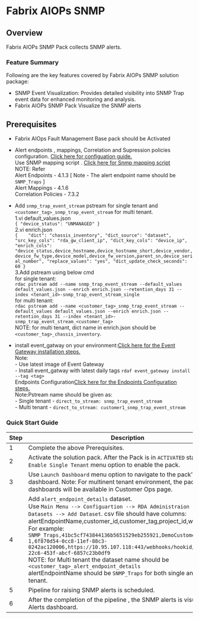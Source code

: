 # Fabrix AIOPs SNMP

## Overview

Fabrix AIOPs SNMP Pack collects SNMP alerts.

### Feature Summary  
  
Following are the key features covered by Fabrix AIOPs SNMP solution package:  
  
- SNMP Event Visualization: Provides detailed visibility into SNMP Trap event data for enhanced monitoring and analysis.
- Fabrix AIOPs SNMP Pack Visualize the SNMP alerts


## Prerequisites
- Fabrix AIOps Fault Management Base pack should be Activated 
- Alert endpoints , mappings, Correlation and Supression policies configuration. <a href="https://bot-docs.cloudfabrix.io/installation_guides/oia_management" target="_blank">Click here for configuation guide.</a><br>Use SNMP mapping script . <a href="https://github.com/cloudfabrix/rda_packs/tree/main/Fabrix%20AIOps%SNMP/8.0.2/resources" target="_blank">Click here for Snmp mapping script</a><br>NOTE: Refer<br>Alert Endpoints - 4.1.3 [ Note - The alert endpoint name should be `SNMP_Traps` ]<br>Alert Mappings - 4.1.6<br>Correlation Policies - 7.3.2<br>
- Add `snmp_trap_event_stream` pstream for single tenant and `<customer_tag>_snmp_trap_event_stream` for multi tenant.<br>1.vi default_values.json<br>```{
	"device_status": "UNMANAGED"
} ```<br>2.vi enrich.json<br>```{   
    "dict": "chassis_inventory",
    "dict_source": "dataset",
    "src_key_cols": "rda_gw_client_ip",
    "dict_key_cols": "device_ip",
    "enrich_cols": "device_status,device_hostname,device_hostname_short,device_vendor,device_fw_type,device_model,device_fw_version,parent_sn,device_serial_number",
    "replace_values": "yes",
    "dict_update_check_seconds": 60
} ```<br>3.Add pstream using below cmd<br> for single tenant:<br>```rdac pstream add --name snmp_trap_event_stream --default_values default_values.json --enrich enrich.json --retention_days 31 --index <tenant_id>-snmp_trap_event_stream_single ```<br>for multi tenant:<br>```rdac pstream add --name <customer_tag>_snmp_trap_event_stream --default_values default_values.json --enrich enrich.json --retention_days 31 --index <tenant_id>-snmp_trap_event_stream_<customer_tag> ```<br>NOTE: for multi tenant, dict name in enrich.json  should be `<customer_tag>_chassis_inventory`.

- install event_gatway on your environment:<a href="https://bot-docs.cloudfabrix.io/installation_guides/rda_edge_services/#12-rda-event-gateway-installation" target="_blank">Click here for the Event Gateway installation steps.</a><br>Note:<br>-  Use latest image of Event Gateway <br>-  Install event_gatway with latest daily tags `rdaf event_gateway install --tag <tag>`<br>Endpoints Configuration<a href="https://bot-docs.cloudfabrix.io/installation_guides/rda_edge_services/#124-endpoints-configuration" target="_blank">Click here for the Endpoints Configuration steps.</a><br>Note:Pstream name should be given as:<br>- Single tenant - `direct_to_stream: snmp_trap_event_stream`<br>- Multi tenant - `direct_to_stream: customer1_snmp_trap_event_stream`



### Quick Start Guide 
  
  
| Step | Description |  
|------|-------------| 
| 1    | Complete the above Prerequisites. |  
| 2    | Activate the solution pack. After the Pack is in `ACTIVATED` status, use `Enable Single Tenant` menu option to enable the pack.  |  
| 3    | Use `Launch Dashboard` menu option to navigate to the pack's dashboard. Note: For multinent tenant environment, the pack specific dashboards will be available in Customer Ops page.|     
| 4    |  Add `alert_endpoint_details` dataset.<br> Use `Main Menu --> Configuartion --> RDA Administraion --> Datasets --> Add Dataset`. csv file should have columns: alertEndpointName,customer_id,customer_tag,project_id,webhookURL.<br>For example:<br> ```SNMP_Traps,41bc5cf743844136b5651529eb255921,DemoCustomer-1,6f870d54-0cc8-11ef-88c3-0242ac120006,https://10.95.107.118:443/webhooks/hookid/c8e281ea-22c6-453f-abcf-6857c23b0df9```<br>NOTE: for Multi tenant the dataset name should be `<customer_tag>_alert_endpoint_details` <br>alertEndpointName should be `SNMP_Traps` for both single and multi tenant. |    
| 5    | Pipeline for raising SNMP alerts is scheduled.|
| 6    | After the completion of the pipeline , the SNMP alerts is visualized in Alerts dashboard. |   
   

